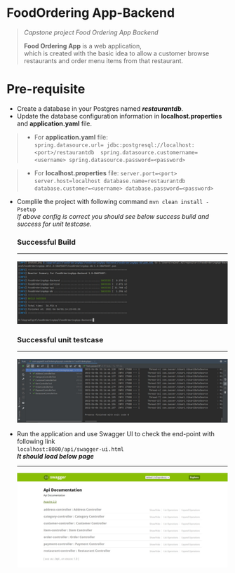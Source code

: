 # FoodOrdering App-Backend
> *Capstone project Food Ordering App Backend*
> 
>  **Food Ordering App** is a web application,<br> which is created with the basic idea to allow a customer browse restaurants and order menu items from that restaurant.

# Pre-requisite
* Create a database in your Postgres named ***restaurantdb***.
* Update the database configuration information in **localhost.properties** and **application.yaml** file.
 > * For **application.yaml** file: <br>
   ``
     spring.datasource.url= jdbc:postgresql://localhost:<port>/restaurantdb 
    spring.datasource.customername=<username>
    spring.datasource.password=<password> ``
  
 > * For **localhost.properties** file:
    ``server.port=<port>
    server.host=localhost
    database.name=restaurantdb
    database.customer=<username>
    database.password=<password>
 > ``
  
* Complile the project with following command ``mvn clean install -Psetup`` <br>
*If above config is correct you should see below success build and success for unit testcase.*
 
  ### Successful Build <hr>
 
   ![Build](build.jpeg)
 
  ### Successful unit testcase <hr>
 
   ![Build](unittestcase.jpeg)

* Run the application and use Swagger UI to check the end-point with following link  <br>
  ``localhost:8080/api/swagger-ui.html`` <br>
  ***It should load below page*** <hr>
 
   ![Build](swaggerpage.jpeg)
  
